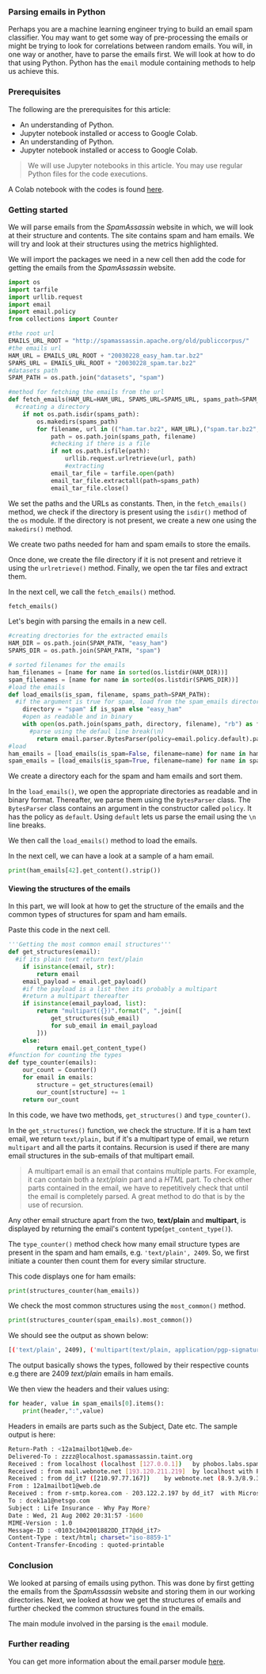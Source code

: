 ### Parsing emails in Python

Perhaps you are a machine learning engineer trying to build an email spam classifier. You may want to get some way of pre-processing the emails or might be trying to look for correlations between random emails. You will, in one way or another, have to parse the emails first. We will look at how to do that using Python. Python has the `email` module containing methods to help us achieve this.

### Prerequisites

The following are the prerequisites for this article:
- An understanding of Python.
- Jupyter notebook installed or access to Google Colab.
- An understanding of Python.
- Jupyter notebook installed or access to Google Colab.

> We will use Jupyter notebooks in this article. You may use regular Python files for the code executions.

A Colab notebook with the codes is found [here](https://colab.research.google.com/drive/1nDz58G4cDukqukOlPRVST-jKBK0AyMwa?usp=sharing).

### Getting started

We will parse emails from the _SpamAssassin_ website in which, we will look at their structure and contents. The site contains spam and ham emails. We will try and look at their structures using the metrics highlighted. 

We will import the packages we need in a new cell then add the code for getting the emails from the _SpamAssassin_ website.

```python
import os
import tarfile
import urllib.request
import email
import email.policy
from collections import Counter

#the root url
EMAILS_URL_ROOT = "http://spamassassin.apache.org/old/publiccorpus/"
#the emails url
HAM_URL = EMAILS_URL_ROOT + "20030228_easy_ham.tar.bz2"
SPAMS_URL = EMAILS_URL_ROOT + "20030228_spam.tar.bz2"
#datasets path
SPAM_PATH = os.path.join("datasets", "spam")

#method for fetching the emails from the url
def fetch_emails(HAM_URL=HAM_URL, SPAMS_URL=SPAMS_URL, spams_path=SPAM_PATH):
  #creating a directory
    if not os.path.isdir(spams_path):
        os.makedirs(spams_path)
        for filename, url in (("ham.tar.bz2", HAM_URL),("spam.tar.bz2", SPAMS_URL)):
            path = os.path.join(spams_path, filename)
            #checking if there is a file
            if not os.path.isfile(path):
                urllib.request.urlretrieve(url, path)
                #extracting
            email_tar_file = tarfile.open(path)
            email_tar_file.extractall(path=spams_path)
            email_tar_file.close()
```
We set the paths and the URLs as constants. Then, in the `fetch_emails()` method, we check if the directory is present using the `isdir()` method of the `os` module. If the directory is not present, we create a new one using the `makedirs()` method.
 
We create two paths needed for ham and spam emails to store the emails.
 
Once done, we create the file directory if it is not present and retrieve it using the `urlretrieve()` method. Finally, we open the tar files and extract them.

In the next cell, we call the `fetch_emails()` method.

 ```python
fetch_emails()
 ```

Let's begin with parsing the emails in a new cell.

```python
#creating drectories for the extracted emails
HAM_DIR = os.path.join(SPAM_PATH, "easy_ham")
SPAMS_DIR = os.path.join(SPAM_PATH, "spam")

# sorted filenames for the emails
ham_filenames = [name for name in sorted(os.listdir(HAM_DIR))]
spam_filenames = [name for name in sorted(os.listdir(SPAMS_DIR))]
#load the emails
def load_emails(is_spam, filename, spams_path=SPAM_PATH):
  #if the argument is true for spam, load from the spam_emails directory and vice versa
    directory = "spam" if is_spam else "easy_ham"
    #open as readable and in binary
    with open(os.path.join(spams_path, directory, filename), "rb") as f:
      #parse using the defaul line break(\n)
        return email.parser.BytesParser(policy=email.policy.default).parse(f)
#load
ham_emails = [load_emails(is_spam=False, filename=name) for name in ham_filenames]
spam_emails = [load_emails(is_spam=True, filename=name) for name in spam_filenames]
```

We create a directory each for the spam and ham emails and sort them.

In the `load_emails()`, we open the appropriate directories as readable and in binary format. Thereafter, we parse them using the `BytesParser` class. The `BytesParser` class contains an argument in the constructor called `policy`. It has the policy as `default`. Using `default` lets us parse the email using the `\n` line breaks.

We then call the `load_emails()` method to load the emails.

In the next cell, we can have a look at a sample of a ham email. 

```python
print(ham_emails[42].get_content().strip())
```

#### Viewing the structures of the emails

In this part, we will look at how to get the structure of the emails and the common types of structures for spam and ham emails.

Paste this code in the next cell.

```python
'''Getting the most common email structures'''
def get_structures(email):
  #if its plain text return text/plain
    if isinstance(email, str):
        return email
    email_payload = email.get_payload()
    #if the payload is a list then its probably a multipart
    #return a multipart thereafter
    if isinstance(email_payload, list):
        return "multipart({})".format(", ".join([
            get_structures(sub_email)
            for sub_email in email_payload
        ]))
    else:
        return email.get_content_type()
#function for counting the types
def type_counter(emails):
    our_count = Counter()
    for email in emails:
        structure = get_structures(email)
        our_count[structure] += 1
    return our_count
```

In this code, we have two methods, `get_structures()` and `type_counter()`.

In the `get_structures()` function, we check the structure. If it is a ham text email, we return `text/plain,` but if it's a multipart type of email, we return `multipart` and all the parts it contains. Recursion is used if there are many email structures in the sub-emails of that multipart email.

> A multipart email is an email that contains multiple parts. For example, it can contain both a *text/plain* part and a *HTML* part. To check other parts contained in the email, we have to repetitively check that until the email is completely parsed. A great method to do that is by the use of recursion.

Any other email structure apart from the two, **text/plain** and **multipart**, is displayed by returning the email's content type(`get_content_type()`).

The `type_counter()` method check how many email structure types are present in the spam and ham emails, e.g. `'text/plain', 2409`. So, we first initiate a counter then count them for every similar structure.

This code displays one for ham emails:

```python
print(structures_counter(ham_emails))
```

We check the most common structures using the `most_common()` method.

```python
print(structures_counter(spam_emails).most_common())
```
We should see the output as shown below:

```bash
[('text/plain', 2409), ('multipart(text/plain, application/pgp-signature)', 66), ('multipart(text/plain, text/html)', 8), ('multipart(text/plain, text/plain)', 4), ('multipart(text/plain)', 3), ('multipart(text/plain, application/octet-stream)', 2), ('multipart(text/plain, text/enriched)', 1), ('multipart(text/plain, application/ms-tnef, text/plain)', 1), ('multipart(multipart(text/plain, text/plain, text/plain), application/pgp-signature)', 1), ('multipart(text/plain, video/mng)', 1), ('multipart(text/plain, multipart(text/plain))', 1), ('multipart(text/plain, application/x-pkcs7-signature)', 1), ('multipart(text/plain, multipart(text/plain, text/plain), text/rfc822-headers)', 1), ('multipart(text/plain, multipart(text/plain, text/plain), multipart(multipart(text/plain, application/x-pkcs7-signature)))', 1), ('multipart(text/plain, application/x-java-applet)', 1)]
```

The output basically shows the types, followed by their respective counts e.g there are 2409 *text/plain* emails in ham emails.

We then view the headers and their values using:

```python
for header, value in spam_emails[0].items():
    print(header,":",value)
```
Headers in emails are parts such as the Subject, Date etc. The sample output is here:

```bash
Return-Path : <12a1mailbot1@web.de>
Delivered-To : zzzz@localhost.spamassassin.taint.org
Received : from localhost (localhost [127.0.0.1])   by phobos.labs.spamassassin.taint.org (Postfix) with ESMTP id 136B943C32    for <zzzz@localhost>; Thu, 22 Aug 2002 08:17:21 -0400 (EDT)
Received : from mail.webnote.net [193.120.211.219]  by localhost with POP3 (fetchmail-5.9.0)    for zzzz@localhost (single-drop); Thu, 22 Aug 2002 13:17:21 +0100 (IST)
Received : from dd_it7 ([210.97.77.167])    by webnote.net (8.9.3/8.9.3) with ESMTP id NAA04623 for <zzzz@spamassassin.taint.org>; Thu, 22 Aug 2002 13:09:41 +0100
From : 12a1mailbot1@web.de
Received : from r-smtp.korea.com - 203.122.2.197 by dd_it7  with Microsoft SMTPSVC(5.5.1775.675.6);  Sat, 24 Aug 2002 09:42:10 +0900
To : dcek1a1@netsgo.com
Subject : Life Insurance - Why Pay More?
Date : Wed, 21 Aug 2002 20:31:57 -1600
MIME-Version : 1.0
Message-ID : <0103c1042001882DD_IT7@dd_it7>
Content-Type : text/html; charset="iso-8859-1"
Content-Transfer-Encoding : quoted-printable
```

### Conclusion

We looked at parsing of emails using python. This was done by first getting the emails from the _SpamAssassin_ website and storing them in our working directories. Next, we looked at how we get the structures of emails and further checked the common structures found in the emails.

The main module involved in the parsing is the `email` module.

### Further reading

You can get more information about the email.parser module [here](https://docs.python.org/3/library/email.parser.html#module-email.parser).
